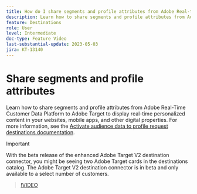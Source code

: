 ```yaml
---
title: How do I share segments and profile attributes from Adobe Real-time CDP to Adobe Target?
description: Learn how to share segments and profile attributes from Adobe Real-Time Customer Data Platform to Adobe Target to display real-time personalized content in your websites, mobile apps, and other digital properties.
feature: Destinations
role: User
level: Intermediate
doc-type: Feature Video
last-substantial-update: 2023-05-03
jira: KT-13140
---
```


# Share segments and profile attributes

Learn how to share segments and profile attributes from Adobe Real-Time Customer Data Platform to Adobe Target to display real-time personalized content in your websites, mobile apps, and other digital properties. For more information, see the [Activate audience data to profile request destinations documentation](https://experienceleague.adobe.com/docs/experience-platform/destinations/ui/activate/activate-profile-request-destinations.html).

>[!IMPORTANT]
>
>With the beta release of the enhanced Adobe Target V2 destination connector, you might be seeing two Adobe Target cards in the destinations catalog. The Adobe Target V2 destination connector is in beta and only available to a select number of customers. 

>[!VIDEO](https://video.tv.adobe.com/v/3419036/?learn=on)
